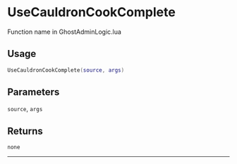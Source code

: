 # UseCauldronCookComplete
Function name in GhostAdminLogic.lua
## Usage
```lua
UseCauldronCookComplete(source, args)
```
## Parameters
`source`, `args`
## Returns
`none`

---
